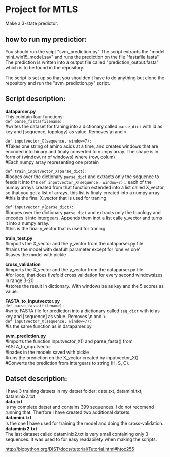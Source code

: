 # Project for MTLS
Make a 3-state predictor. 

## how to run my predictior:<br/>
You should run the scipt "svm_prediction.py"
The script extracts the "model mini_win15_model.sav"
and runs the prediction on the file "fastafile.fasta"
The prediction is written into a output file called "prediction_output.fasta" which is to be found in the repository.

The script is set up so that you shoulden't have to do anything but clone the repository and run the "svm_prediction.py" script.

## Script description:<br/>
**dataparser.py**<br/>
This cointain four functions:<br/>
`def parse_fasta(filename):`<br/>
#writes the dataset for traning into a dictionary called `parse_dict` with id as key and [sequence, topology] as value. Removes \n and ><p>
`def inputvector_X(sequence, window=7):`<br/>
#Takes one string of amino acids at a time, and creates windows that are encoded into binary and finaly converted to numpy array. The shape is in form of (window, nr of windows) where (row, colum)<br/> 
#Each numpy array representing one protein<p>
`def train_inputvector_X(parse_dict):`<br/>
#loopes over the dictionary `parse_dict` and extracts only the sequence to feeds it into the `def inputvector_X(sequence, window=7):`. each of the numpy arrays created from that function extended into a list called X_vector, so that you get a list of arrays. this list is finaly created into a numpy array.<br/>
#this is the final X_vector that is used for traning <p>
`def inputvector_y(parse_dict):`<br/>
#loopes over the dictionary `parse_dict` and extracts only the topology and encodes it into intergears. Appends them inot a list calle y_vector and turns it into a numpy array.<br/> 
#this is the final y_vector that is used for traning 


**train_test.py**<br/>
#imports the X_vector and the y_vector from the dataparser.py file<br/>
#trains the model with deafult parameter except for 'one vs one'<br/>
#saves the model with pickle 

**cross_validation**<br/>
#imports the X_vector and the y_vector from the dataparser.py file<br/>
#for loop, that does fivefold cross validation for every second windowsizes in range 3-20<br/>
#stores the result in dictionary. With windowsize as key and the 5 scores as value. 
 
**FASTA_to_inputvector.py**<br/>
`def parse_fasta(filename):`<br/>
#write FASTA file for prediction into a dictionary called `seq_dict` with id as key and [sequence] as value. Removes \n and ><br/>
`def inputvector_X(sequence, window=7):`<br/>
#is the same function as in dataparser.py. 

**svm_prediction.py**<br/>
#imports the function inputvector_X() and parse_fasta() from FASTA_to_inputvector<br/>
#loades in the models saved with pickle<br/>
#runs the prediction on the X_vector created by inputvector_X()<br/>
#Converts the prediction from intergears to string (H, S, C).

## Datset description:<br/>
I have 3 training datsets in my datset folder: data.txt, datamini.txt, dataminix2.txt<br/> 
**data.txt** <br/>
is my complete datset and contains 399 sequences. I do not recomend running that. Therfore I have created two additional datsets.<br/> 
**datamini.txt** <br/>
is the one I have used for training the model and doing the cross-validation.<br/> 
**dataminix2.txt**<br/>
The last dataset called dataminix2.txt is very small containing only 3 sequences. It was used to for easy readabilety when making the scripts. 


http://biopython.org/DIST/docs/tutorial/Tutorial.html#htoc255
